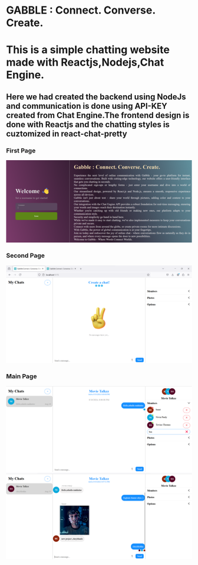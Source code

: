 # GABBLE :  Connect. Converse. Create.
# This is a simple chatting website made with Reactjs,Nodejs,Chat Engine.
<h2>Here we had created the backend using NodeJs and communication is done using API-KEY created from Chat Engine.The frontend design is done with Reactjs and the chatting styles is cuztomized
in react-chat-pretty</h2>
<h3>
  First Page
</h3>
<img src="first.png"/>
<h3>
  Second Page
</h3>
<img src="second.png"/>
<h3>
  Main Page
</h3>
<img src="third.png"/>
<img src="fourth.png"/>




